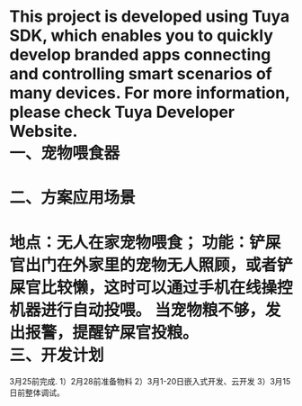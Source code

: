 This project is developed using Tuya SDK, which enables you to quickly develop branded apps connecting and controlling smart scenarios of many devices.         For more information, please check Tuya Developer Website.<br>
一、宠物喂食器
==
二、方案应用场景
==
地点：无人在家宠物喂食；
功能：铲屎官出门在外家里的宠物无人照顾，或者铲屎官比较懒，这时可以通过手机在线操控机器进行自动投喂。
     当宠物粮不够，发出报警，提醒铲屎官投粮。<br>
三、开发计划
==
3月25前完成.
1）2月28前准备物料
2）3月1-20日嵌入式开发、云开发
3）3月15日前整体调试。
